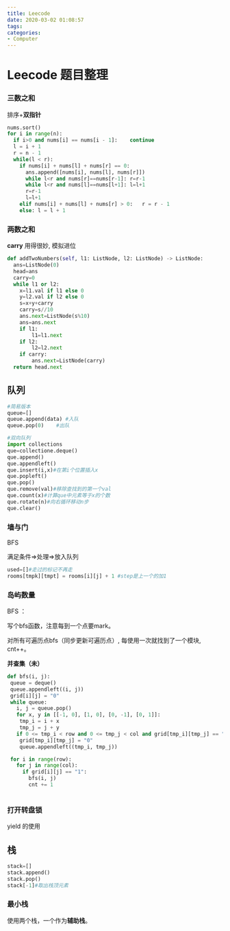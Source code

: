 ```yaml
---
title: Leecode
date: 2020-03-02 01:08:57
tags:
categories:
- Computer
---
```


# Leecode 题目整理

### 三数之和

排序+**双指针**

```python
nums.sort()
for i in range(n):
  if i>0 and nums[i] == nums[i - 1]:	continue
  l = i + 1
  r = n - 1
  while(l < r):
    if nums[i] + nums[l] + nums[r] == 0:
      ans.append([nums[i], nums[l], nums[r]])
      while l<r and nums[r]==nums[r-1]:	r=r-1
      while l<r and nums[l]==nums[l+1]:	l=l+1
      r=r-1
      l=l+1
    elif nums[i] + nums[l] + nums[r] > 0:	r = r - 1
    else: l = l + 1
```





### 两数之和

**carry** 用得很妙, 模拟进位

```python
def addTwoNumbers(self, l1: ListNode, l2: ListNode) -> ListNode:
  ans=ListNode(0)
  head=ans
  carry=0
  while l1 or l2:
  	x=l1.val if l1 else 0
  	y=l2.val if l2 else 0
  	s=x+y+carry
  	carry=s//10
  	ans.next=ListNode(s%10)
  	ans=ans.next
  	if l1:
  		l1=l1.next
  	if l2:
  		l2=l2.next
  	if carry:
  		ans.next=ListNode(carry)
  return head.next
```





## 队列

```python
#简易版本
queue=[]
queue.append(data) #入队
queue.pop(0)	#出队

#双向队列
import collections
que=collectione.deque()
que.append() 
que.appendleft()
que.insert(i,x)#在第i个位置插入x
que.popleft()
que.pop()
que.remove(val)#移除查找到的第一个val
que.count(x)#计算que中元素等于x的个数
que.rotate(n)#向右循环移动n步 
que.clear()
```







### 墙与门

BFS

满足条件=>处理=>放入队列

```python
used=[]#走过的标记不再走
rooms[tmpk][tmpt] = rooms[i][j] + 1 #step是上一个的加1
```





### 岛屿数量

BFS ：

写个bfs函数，注意每到一个点要mark。

对所有可遍历点bfs（同步更新可遍历点）, 每使用一次就找到了一个模块, cnt++。



**并查集（未）**



```python
def bfs(i, j):
 queue = deque()
 queue.appendleft((i, j))
 grid[i][j] = "0"
 while queue:
   i, j = queue.pop()
   for x, y in [[-1, 0], [1, 0], [0, -1], [0, 1]]:
    tmp_i = i + x
    tmp_j = j + y
   if 0 <= tmp_i < row and 0 <= tmp_j < col and grid[tmp_i][tmp_j] == "1":
   	grid[tmp_i][tmp_j] = "0"
    queue.appendleft((tmp_i, tmp_j))

 for i in range(row):
   for j in range(col):
     if grid[i][j] == "1":
       bfs(i, j)
       cnt += 1
      
```



### 打开转盘锁

yield 的使用











## 栈

```python
stack=[]
stack.append()
stack.pop()
stack[-1]#取出栈顶元素
```



### 最小栈

使用两个栈，一个作为**辅助栈**。





